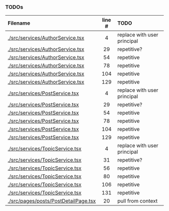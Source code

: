 ### TODOs
| Filename | line # | TODO |
|:------|:------:|:------|
| [./src/services/AuthorService.tsx](./src/services/AuthorService.tsx#L4) | 4 | replace with user principal |
| [./src/services/AuthorService.tsx](./src/services/AuthorService.tsx#L29) | 29 | repetitive? |
| [./src/services/AuthorService.tsx](./src/services/AuthorService.tsx#L54) | 54 | repetitive |
| [./src/services/AuthorService.tsx](./src/services/AuthorService.tsx#L78) | 78 | repetitive |
| [./src/services/AuthorService.tsx](./src/services/AuthorService.tsx#L104) | 104 | repetitive |
| [./src/services/AuthorService.tsx](./src/services/AuthorService.tsx#L129) | 129 | repetitive |
| [./src/services/PostService.tsx](./src/services/PostService.tsx#L4) | 4 | replace with user principal |
| [./src/services/PostService.tsx](./src/services/PostService.tsx#L29) | 29 | repetitive? |
| [./src/services/PostService.tsx](./src/services/PostService.tsx#L54) | 54 | repetitive |
| [./src/services/PostService.tsx](./src/services/PostService.tsx#L78) | 78 | repetitive |
| [./src/services/PostService.tsx](./src/services/PostService.tsx#L104) | 104 | repetitive |
| [./src/services/PostService.tsx](./src/services/PostService.tsx#L129) | 129 | repetitive |
| [./src/services/TopicService.tsx](./src/services/TopicService.tsx#L4) | 4 | replace with user principal |
| [./src/services/TopicService.tsx](./src/services/TopicService.tsx#L31) | 31 | repetitive? |
| [./src/services/TopicService.tsx](./src/services/TopicService.tsx#L56) | 56 | repetitive |
| [./src/services/TopicService.tsx](./src/services/TopicService.tsx#L80) | 80 | repetitive |
| [./src/services/TopicService.tsx](./src/services/TopicService.tsx#L106) | 106 | repetitive |
| [./src/services/TopicService.tsx](./src/services/TopicService.tsx#L131) | 131 | repetitive |
| [./src/pages/posts/PostDetailPage.tsx](./src/pages/posts/PostDetailPage.tsx#L20) | 20 | pull from context |
